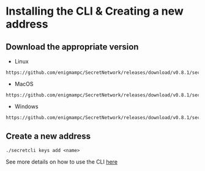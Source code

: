 # Installing the CLI & Creating a new address

## Download the appropriate version

* Linux
```
https://github.com/enigmampc/SecretNetwork/releases/download/v0.8.1/secretcli
```

* MacOS
```
https://github.com/enigmampc/SecretNetwork/releases/download/v0.8.1/secretcli_darwin
```

* Windows
```
https://github.com/enigmampc/SecretNetwork/releases/download/v0.8.1/secretcli.exe
```

## Create a new address

```
./secretcli keys add <name>
```

See more details on how to use the CLI [here](https://github.com/enigmampc/SecretNetwork/blob/master/docs/secretcli.md)
